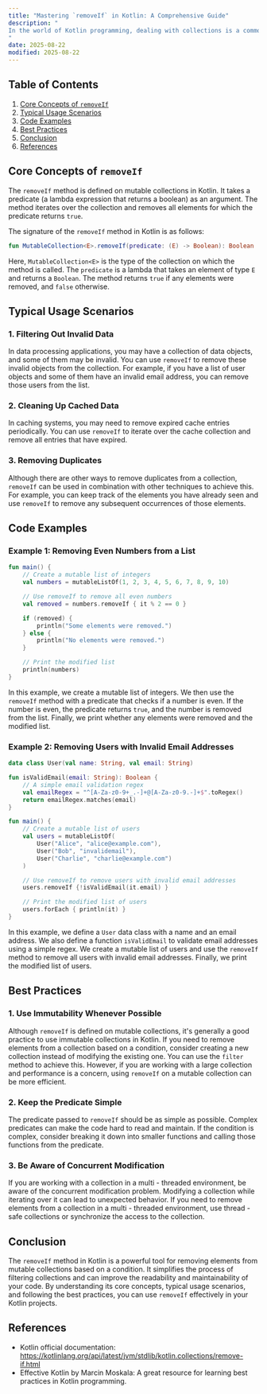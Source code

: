 ```yaml
---
title: "Mastering `removeIf` in Kotlin: A Comprehensive Guide"
description: "
In the world of Kotlin programming, dealing with collections is a common task. There are often situations where you need to remove elements from a collection based on certain conditions. Kotlin provides a powerful and convenient method called `removeIf` to handle such scenarios. This blog post will delve deep into the core concepts of `removeIf`, explore its typical usage scenarios, and share some best practices to help intermediate - to - advanced software engineers use this method effectively.
"
date: 2025-08-22
modified: 2025-08-22
---
```


## Table of Contents
1. [Core Concepts of `removeIf`](#core-concepts-of-removeif)
2. [Typical Usage Scenarios](#typical-usage-scenarios)
3. [Code Examples](#code-examples)
4. [Best Practices](#best-practices)
5. [Conclusion](#conclusion)
6. [References](#references)

## Core Concepts of `removeIf`
The `removeIf` method is defined on mutable collections in Kotlin. It takes a predicate (a lambda expression that returns a boolean) as an argument. The method iterates over the collection and removes all elements for which the predicate returns `true`. 

The signature of the `removeIf` method in Kotlin is as follows:
```kotlin
fun MutableCollection<E>.removeIf(predicate: (E) -> Boolean): Boolean
```
Here, `MutableCollection<E>` is the type of the collection on which the method is called. The `predicate` is a lambda that takes an element of type `E` and returns a `Boolean`. The method returns `true` if any elements were removed, and `false` otherwise.

## Typical Usage Scenarios
### 1. Filtering Out Invalid Data
In data processing applications, you may have a collection of data objects, and some of them may be invalid. You can use `removeIf` to remove these invalid objects from the collection. For example, if you have a list of user objects and some of them have an invalid email address, you can remove those users from the list.

### 2. Cleaning Up Cached Data
In caching systems, you may need to remove expired cache entries periodically. You can use `removeIf` to iterate over the cache collection and remove all entries that have expired.

### 3. Removing Duplicates
Although there are other ways to remove duplicates from a collection, `removeIf` can be used in combination with other techniques to achieve this. For example, you can keep track of the elements you have already seen and use `removeIf` to remove any subsequent occurrences of those elements.

## Code Examples
### Example 1: Removing Even Numbers from a List
```kotlin
fun main() {
    // Create a mutable list of integers
    val numbers = mutableListOf(1, 2, 3, 4, 5, 6, 7, 8, 9, 10)

    // Use removeIf to remove all even numbers
    val removed = numbers.removeIf { it % 2 == 0 }

    if (removed) {
        println("Some elements were removed.")
    } else {
        println("No elements were removed.")
    }

    // Print the modified list
    println(numbers)
}
```
In this example, we create a mutable list of integers. We then use the `removeIf` method with a predicate that checks if a number is even. If the number is even, the predicate returns `true`, and the number is removed from the list. Finally, we print whether any elements were removed and the modified list.

### Example 2: Removing Users with Invalid Email Addresses
```kotlin
data class User(val name: String, val email: String)

fun isValidEmail(email: String): Boolean {
    // A simple email validation regex
    val emailRegex = "^[A-Za-z0-9+_.-]+@[A-Za-z0-9.-]+$".toRegex()
    return emailRegex.matches(email)
}

fun main() {
    // Create a mutable list of users
    val users = mutableListOf(
        User("Alice", "alice@example.com"),
        User("Bob", "invalidemail"),
        User("Charlie", "charlie@example.com")
    )

    // Use removeIf to remove users with invalid email addresses
    users.removeIf {!isValidEmail(it.email) }

    // Print the modified list of users
    users.forEach { println(it) }
}
```
In this example, we define a `User` data class with a name and an email address. We also define a function `isValidEmail` to validate email addresses using a simple regex. We create a mutable list of users and use the `removeIf` method to remove all users with invalid email addresses. Finally, we print the modified list of users.

## Best Practices
### 1. Use Immutability Whenever Possible
Although `removeIf` is defined on mutable collections, it's generally a good practice to use immutable collections in Kotlin. If you need to remove elements from a collection based on a condition, consider creating a new collection instead of modifying the existing one. You can use the `filter` method to achieve this. However, if you are working with a large collection and performance is a concern, using `removeIf` on a mutable collection can be more efficient.

### 2. Keep the Predicate Simple
The predicate passed to `removeIf` should be as simple as possible. Complex predicates can make the code hard to read and maintain. If the condition is complex, consider breaking it down into smaller functions and calling those functions from the predicate.

### 3. Be Aware of Concurrent Modification
If you are working with a collection in a multi - threaded environment, be aware of the concurrent modification problem. Modifying a collection while iterating over it can lead to unexpected behavior. If you need to remove elements from a collection in a multi - threaded environment, use thread - safe collections or synchronize the access to the collection.

## Conclusion
The `removeIf` method in Kotlin is a powerful tool for removing elements from mutable collections based on a condition. It simplifies the process of filtering collections and can improve the readability and maintainability of your code. By understanding its core concepts, typical usage scenarios, and following the best practices, you can use `removeIf` effectively in your Kotlin projects.

## References
- Kotlin official documentation: https://kotlinlang.org/api/latest/jvm/stdlib/kotlin.collections/remove-if.html
- Effective Kotlin by Marcin Moskala: A great resource for learning best practices in Kotlin programming.